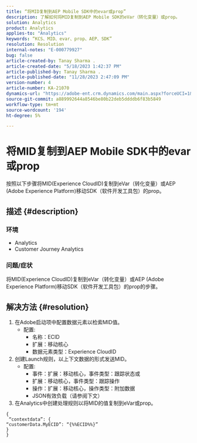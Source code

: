 ```yaml
---
title: “将MID复制到AEP Mobile SDK中的evar或prop”
description: 了解如何将MID复制到AEP Mobile SDK的eVar（转化变量）或prop。
solution: Analytics
product: Analytics
applies-to: "Analytics"
keywords: “KCS、MID、evar、prop、AEP、SDK”
resolution: Resolution
internal-notes: "E-000779927"
bug: false
article-created-by: Tanay Sharma .
article-created-date: "5/18/2023 1:42:37 PM"
article-published-by: Tanay Sharma .
article-published-date: "11/28/2023 2:47:09 PM"
version-number: 4
article-number: KA-21070
dynamics-url: "https://adobe-ent.crm.dynamics.com/main.aspx?forceUCI=1&pagetype=entityrecord&etn=knowledgearticle&id=71e4a2d3-81f5-ed11-8848-6045bd006268"
source-git-commit: a889992644a8546be80b22deb5ddddb6f83b5849
workflow-type: tm+mt
source-wordcount: '194'
ht-degree: 5%

---
```


# 将MID复制到AEP Mobile SDK中的evar或prop


按照以下步骤将MID(Experience CloudID)复制到eVar（转化变量）或AEP (Adobe Experience Platform)移动SDK（软件开发工具包）的prop。

## 描述 {#description}


### 环境

- Analytics
- Customer Journey Analytics


### 问题/症状

将MID(Experience CloudID)复制到eVar（转化变量）或AEP (Adobe Experience Platform)移动SDK（软件开发工具包）的prop的步骤。


## 解决方法 {#resolution}


1. 在Adobe启动项中配置数据元素以检索MID值。
   - 配置:
      - 名称：ECID
      - 扩展：移动核心
      - 数据元素类型：Experience CloudID
2. 创建Launch规则，以上下文数据的形式发送MID。
   - 配置:
      - 事件：扩展：移动核心，事件类型：跟踪状态或
      - 扩展：移动核心，事件类型：跟踪操作
      - 操作：扩展：移动核心，操作类型：附加数据
      - JSON有效负载（请参阅下文）
3. 在Analytics中创建处理规则以将MID的值复制到eVar或prop。



```
{
 “contextdata”: {
“customerData.MyECID”: “{%%ECID%%}”
}
}
```

